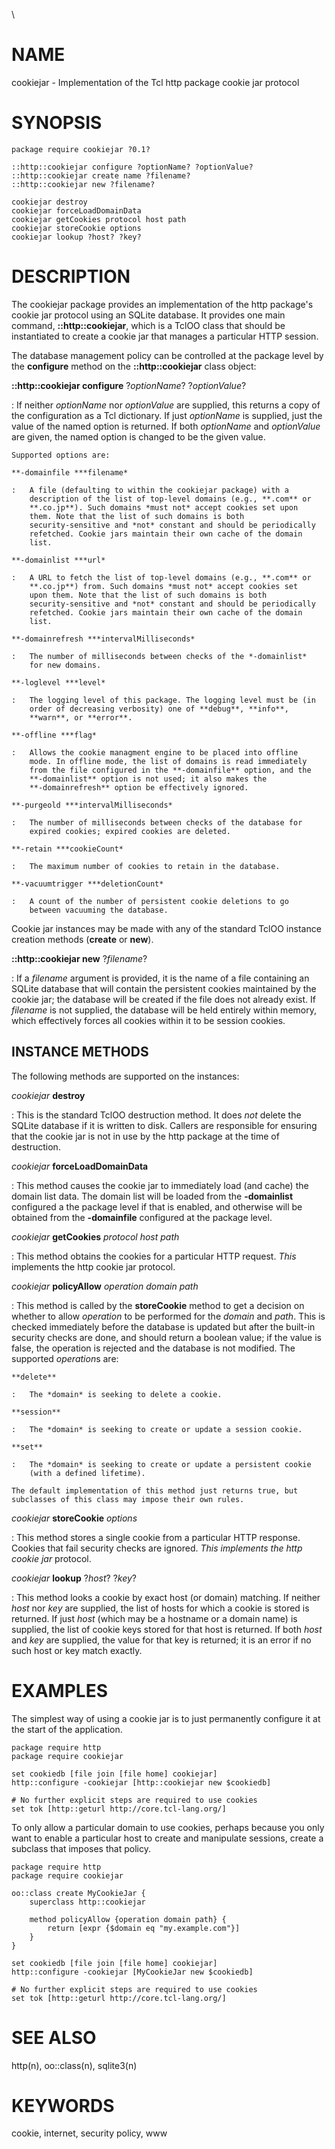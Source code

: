\

# NAME

cookiejar - Implementation of the Tcl http package cookie jar protocol

# SYNOPSIS

    package require cookiejar ?0.1?

    ::http::cookiejar configure ?optionName? ?optionValue?
    ::http::cookiejar create name ?filename?
    ::http::cookiejar new ?filename?

    cookiejar destroy
    cookiejar forceLoadDomainData
    cookiejar getCookies protocol host path
    cookiejar storeCookie options
    cookiejar lookup ?host? ?key?

# DESCRIPTION

The cookiejar package provides an implementation of the http package\'s
cookie jar protocol using an SQLite database. It provides one main
command, **::http::cookiejar**, which is a TclOO class that should be
instantiated to create a cookie jar that manages a particular HTTP
session.

The database management policy can be controlled at the package level by
the **configure** method on the **::http::cookiejar** class object:

**::http::cookiejar configure** ?*optionName*? ?*optionValue*?

:   If neither *optionName* nor *optionValue* are supplied, this returns
    a copy of the configuration as a Tcl dictionary. If just
    *optionName* is supplied, just the value of the named option is
    returned. If both *optionName* and *optionValue* are given, the
    named option is changed to be the given value.

    Supported options are:

    **-domainfile ***filename*

    :   A file (defaulting to within the cookiejar package) with a
        description of the list of top-level domains (e.g., **.com** or
        **.co.jp**). Such domains *must not* accept cookies set upon
        them. Note that the list of such domains is both
        security-sensitive and *not* constant and should be periodically
        refetched. Cookie jars maintain their own cache of the domain
        list.

    **-domainlist ***url*

    :   A URL to fetch the list of top-level domains (e.g., **.com** or
        **.co.jp**) from. Such domains *must not* accept cookies set
        upon them. Note that the list of such domains is both
        security-sensitive and *not* constant and should be periodically
        refetched. Cookie jars maintain their own cache of the domain
        list.

    **-domainrefresh ***intervalMilliseconds*

    :   The number of milliseconds between checks of the *-domainlist*
        for new domains.

    **-loglevel ***level*

    :   The logging level of this package. The logging level must be (in
        order of decreasing verbosity) one of **debug**, **info**,
        **warn**, or **error**.

    **-offline ***flag*

    :   Allows the cookie managment engine to be placed into offline
        mode. In offline mode, the list of domains is read immediately
        from the file configured in the **-domainfile** option, and the
        **-domainlist** option is not used; it also makes the
        **-domainrefresh** option be effectively ignored.

    **-purgeold ***intervalMilliseconds*

    :   The number of milliseconds between checks of the database for
        expired cookies; expired cookies are deleted.

    **-retain ***cookieCount*

    :   The maximum number of cookies to retain in the database.

    **-vacuumtrigger ***deletionCount*

    :   A count of the number of persistent cookie deletions to go
        between vacuuming the database.

Cookie jar instances may be made with any of the standard TclOO instance
creation methods (**create** or **new**).

**::http::cookiejar new** ?*filename*?

:   If a *filename* argument is provided, it is the name of a file
    containing an SQLite database that will contain the persistent
    cookies maintained by the cookie jar; the database will be created
    if the file does not already exist. If *filename* is not supplied,
    the database will be held entirely within memory, which effectively
    forces all cookies within it to be session cookies.

## INSTANCE METHODS

The following methods are supported on the instances:

*cookiejar* **destroy**

:   This is the standard TclOO destruction method. It does *not* delete
    the SQLite database if it is written to disk. Callers are
    responsible for ensuring that the cookie jar is not in use by the
    http package at the time of destruction.

*cookiejar* **forceLoadDomainData**

:   This method causes the cookie jar to immediately load (and cache)
    the domain list data. The domain list will be loaded from the
    **-domainlist** configured a the package level if that is enabled,
    and otherwise will be obtained from the **-domainfile** configured
    at the package level.

*cookiejar* **getCookies** *protocol host path*

:   This method obtains the cookies for a particular HTTP request.
    *This* implements the http cookie jar protocol.

*cookiejar* **policyAllow** *operation domain path*

:   This method is called by the **storeCookie** method to get a
    decision on whether to allow *operation* to be performed for the
    *domain* and *path*. This is checked immediately before the database
    is updated but after the built-in security checks are done, and
    should return a boolean value; if the value is false, the operation
    is rejected and the database is not modified. The supported
    *operation*s are:

    **delete**

    :   The *domain* is seeking to delete a cookie.

    **session**

    :   The *domain* is seeking to create or update a session cookie.

    **set**

    :   The *domain* is seeking to create or update a persistent cookie
        (with a defined lifetime).

    The default implementation of this method just returns true, but
    subclasses of this class may impose their own rules.

*cookiejar* **storeCookie** *options*

:   This method stores a single cookie from a particular HTTP response.
    Cookies that fail security checks are ignored. *This implements the
    http cookie jar* protocol.

*cookiejar* **lookup** ?*host*? ?*key*?

:   This method looks a cookie by exact host (or domain) matching. If
    neither *host* nor *key* are supplied, the list of hosts for which a
    cookie is stored is returned. If just *host* (which may be a
    hostname or a domain name) is supplied, the list of cookie keys
    stored for that host is returned. If both *host* and *key* are
    supplied, the value for that key is returned; it is an error if no
    such host or key match exactly.

# EXAMPLES

The simplest way of using a cookie jar is to just permanently configure
it at the start of the application.

    package require http
    package require cookiejar

    set cookiedb [file join [file home] cookiejar]
    http::configure -cookiejar [http::cookiejar new $cookiedb]

    # No further explicit steps are required to use cookies
    set tok [http::geturl http://core.tcl-lang.org/]

To only allow a particular domain to use cookies, perhaps because you
only want to enable a particular host to create and manipulate sessions,
create a subclass that imposes that policy.

    package require http
    package require cookiejar

    oo::class create MyCookieJar {
        superclass http::cookiejar

        method policyAllow {operation domain path} {
            return [expr {$domain eq "my.example.com"}]
        }
    }

    set cookiedb [file join [file home] cookiejar]
    http::configure -cookiejar [MyCookieJar new $cookiedb]

    # No further explicit steps are required to use cookies
    set tok [http::geturl http://core.tcl-lang.org/]

# SEE ALSO

http(n), oo::class(n), sqlite3(n)

# KEYWORDS

cookie, internet, security policy, www
